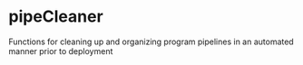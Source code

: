 # pipeCleaner
Functions for cleaning up and organizing program pipelines in an automated manner  prior to deployment

